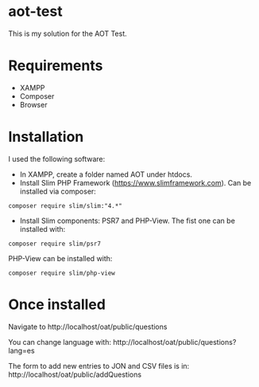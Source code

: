# aot-test
 This is my solution for the AOT Test.
 
 # Requirements
 - XAMPP
 - Composer
 - Browser
 
# Installation
 I used the following software:
 - In XAMPP, create a folder named AOT under htdocs.
 - Install Slim PHP Framework (https://www.slimframework.com). Can be installed via composer:
 ```
 composer require slim/slim:"4.*"
```

- Install Slim components: PSR7 and PHP-View. The fist one can be installed with:
```
composer require slim/psr7
```

PHP-View can be installed with:
 ```
 composer require slim/php-view
 ```
# Once installed
Navigate to http://localhost/oat/public/questions

You can change language with:
http://localhost/oat/public/questions?lang=es

The form to add new entries to JON and CSV files is in:
http://localhost/oat/public/addQuestions
